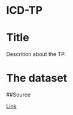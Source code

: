# ICD-TP

# Title

Descrition about the TP.

# The dataset



##Source 

[Link](https://datasus.saude.gov.br/informacoes-de-saude-tabnet/)

